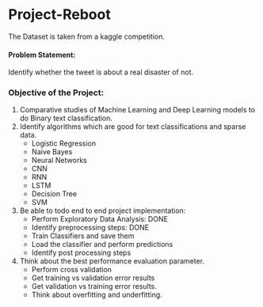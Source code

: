 # Project-Reboot

The Dataset is taken from a kaggle competition.

#### Problem Statement:
Identify whether the tweet is about a real disaster of not.

### Objective of the Project:
<ol>
<li>Comparative studies of Machine Learning and Deep Learning models to do Binary text classification.</li>

<li>Identify algorithms which are good for text classifications and sparse data.</br>
  <ul>
    <li> Logistic Regression </li>
    <li> Naive Bayes </li>
    <li> Neural Networks </li>
    <li> CNN </li>
    <li> RNN </li>
    <li> LSTM </li>
    <li> Decision Tree</li>
    <li> SVM </li>
  </ul>
</li>

<li>
  Be able to todo end to end project implementation: </br>
  <ul>
    <li> Perform Exploratory Data Analysis:  DONE </li>
    <li> Identify preprocessing steps: DONE </li>
    <li> Train Classifiers and save them </li>
    <li> Load the classifier and perform predictions </li>
    <li>Identify post processing steps</li>
  </ul>
</li>

<li>
  Think about the best performance evaluation parameter.
   <ul>
      <li> Perform cross validation </li>
      <li> Get training vs validation error results </li>
      <li> Get validation vs training error results. </li>
      <li> Think about overfitting and underfitting. </li>
    </ul>
   </li>
 </ol>
